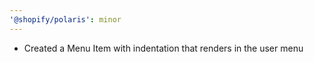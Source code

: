 ```yaml
---
'@shopify/polaris': minor
---
```


- Created a Menu Item with indentation that renders in the user menu
